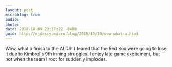```yaml
---
layout: post
microblog: true
audio: 
photo: 
date: 2018-10-09 23:37:22 -0400
guid: http://mjdescy.micro.blog/2018/10/10/wow-what-a.html
---
```

Wow, what a finish to the ALDS! I feared that the Red Sox were going to lose it due to Kimbrel's 9th inning struggles. I enjoy late game excitement, but not when the team I root for suddenly implodes.

